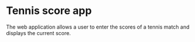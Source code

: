 # Tennis score app

The web application allows a user to enter
the scores of a tennis match and displays the current score.
